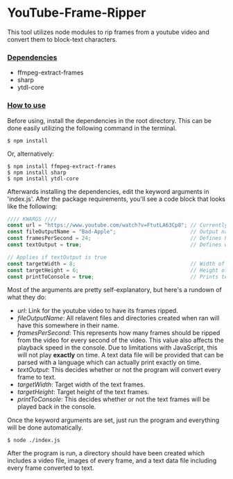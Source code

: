 # YouTube-Frame-Ripper
This tool utilizes node modules to rip frames from a youtube video and convert them to block-text characters. 

### <ins>Dependencies</ins>
- ffmpeg-extract-frames
- sharp
- ytdl-core

### <ins>How to use</ins>
Before using, install the dependencies in the root directory. This can be done easily utilizing the following command in the terminal.

```shell
$ npm install
```
Or, alternatively:
```shell
$ npm install ffmpeg-extract-frames
$ npm install sharp
$ npm install ytdl-core
```

Afterwards installing the dependencies, edit the keyword arguments in 'index.js'. After the package requirements, you'll see a code block that looks like the following:

```javascript
//// KWARGS ////
const url = "https://www.youtube.com/watch?v=FtutLA63Cp8"; // Currently only works with youtube links.
const fileOutputName = "Bad-Apple";                        // Output name to be appended to all relevant file names.
const framesPerSecond = 24;                                // Defines how many frames should be converted per second of the video. Enter 0 to be the fps of the video.
const textOutput = true;                                   // Defines whether frames will be converted to text.

// Applies if textOutput is true
const targetWidth = 8;                                     // Width of final frame.
const targetHeight = 6;                                    // Height of final frame.
const printToConsole = true;                               // Prints text frames to the console as an animation. Playback speed will be framesPerSecond. If set to 0 or less, default will be 24.
```

Most of the arguments are pretty self-explanatory, but here's a rundown of what they do:
- *url*: Link for the youtube video to have its frames ripped.
- *fileOutputName*: All relavent files and directories created when ran will have this somewhere in their name.
- *framesPerSecond*: This represents how many frames should be ripped from the video for every second of the video. This value also affects the playback speed in the console. Due to limitations with JavaScript, this will not play **exactly** on time. A text data file will be provided that can be parsed with a language which can actually print exactly on time.
- *textOutput*: This decides whether or not the program will convert every frame to text.
- *targetWidth*: Target width of the text frames.
- *targetHeight*: Target height of the text frames.
- *printToConsole*: This decides whether or not the text frames will be played back in the console.

Once the keyword arguments are set, just run the program and everything will be done automatically. 

```shell
$ node ./index.js
```

After the program is run, a directory should have been created which includes a video file, images of every frame, and a text data file including every frame converted to text.
